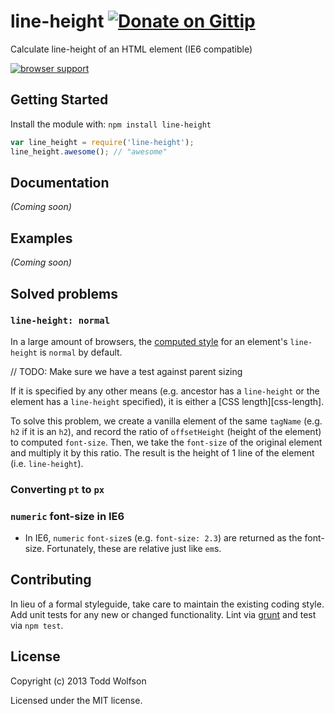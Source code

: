 # line-height [![Donate on Gittip](http://badgr.co/gittip/twolfson.png)](https://www.gittip.com/twolfson/)

Calculate line-height of an HTML element (IE6 compatible)

[![browser support](https://ci.testling.com/twolfson/line-height.png)](https://ci.testling.com/twolfson/line-height)

## Getting Started
Install the module with: `npm install line-height`

```javascript
var line_height = require('line-height');
line_height.awesome(); // "awesome"
```

## Documentation
_(Coming soon)_

## Examples
_(Coming soon)_

## Solved problems
### `line-height: normal`
In a large amount of browsers, the [computed style][computed-style] for an element's `line-height` is `normal` by default.

// TODO: Make sure we have a test against parent sizing

If it is specified by any other means (e.g. ancestor has a `line-height` or the element has a `line-height` specified), it is either a [CSS length][css-length].

To solve this problem, we create a vanilla element of the same `tagName` (e.g. `h2` if it is an `h2`), and record the ratio of `offsetHeight` (height of the element) to computed `font-size`. Then, we take the `font-size` of the original element and multiply it by this ratio. The result is the height of 1 line of the element (i.e. `line-height`).

[computed-style]:
[css-length]:

### Converting `pt` to `px`

### `numeric` font-size in IE6
- In IE6, `numeric` `font-size`s (e.g. `font-size: 2.3`) are returned as the font-size. Fortunately, these are relative just like `em`s.

## Contributing
In lieu of a formal styleguide, take care to maintain the existing coding style. Add unit tests for any new or changed functionality. Lint via [grunt](https://github.com/gruntjs/grunt) and test via `npm test`.

## License
Copyright (c) 2013 Todd Wolfson

Licensed under the MIT license.
